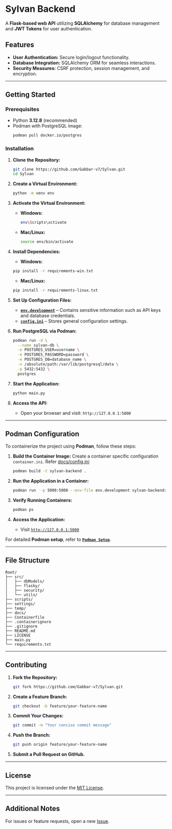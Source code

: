 # Sylvan Backend

A **Flask-based web API** utilizing **SQLAlchemy** for database management and **JWT Tokens** for user authentication.

## Features

- **User Authentication:** Secure login/logout functionality.
- **Database Integration:** SQLAlchemy ORM for seamless interactions.
- **Security Measures:** CSRF protection, session management, and encryption.

---

## Getting Started

### Prerequisites

- Python **3.12.8** (recommended)
- Podman with PostgreSQL image:
  ```bash
  podman pull docker.io/postgres
  ```

### Installation

1. **Clone the Repository:**

   ```bash
   git clone https://github.com/Gabbar-v7/Sylvan.git
   cd Sylvan
   ```

2. **Create a Virtual Environment:**

   ```bash
   python -m venv env
   ```

3. **Activate the Virtual Environment:**

   - **Windows:**
     ```bash
     env\Scripts\activate
     ```
   - **Mac/Linux:**
     ```bash
     source env/bin/activate
     ```

4. **Install Dependencies:**
   
   - **Windows:**
   ```bash
   pip install -r requirements-win.txt
   ```

   - **Mac/Linux:**
   ```bash
   pip install -r requirements-linux.txt
   ```

5. **Set Up Configuration Files:**

   - **[`env.development`](docs/env-config.md)** – Contains sensitive information such as API keys and database credentials.
   - **[`config.ini`](docs/ini-config.md)** – Stores general configuration settings.

6. **Run PostgreSQL via Podman:**

   ```bash
   podman run -d \
     --name sylvan-db \
     -e POSTGRES_USER=username \
     -e POSTGRES_PASSWORD=password \
     -e POSTGRES_DB=database_name \
     -v /absolute/path:/var/lib/postgresql/data \
     -p 5432:5432 \
     postgres
   ```

7. **Start the Application:**

   ```bash
   python main.py
   ```

8. **Access the API:**
   - Open your browser and visit: `http://127.0.0.1:5000`

---

## Podman Configuration

To containerize the project using **Podman**, follow these steps:

1. **Build the Container Image:**
   Create a container specific configuration `container.ini`. Refer [docs/config.ini](docs/ini-config.md)

   ```bash
   podman build -t sylvan-backend .
   ```

2. **Run the Application in a Container:**

   ```bash
   podman run  -p 5000:5000 --env-file env.development sylvan-backend:latest
   ```

3. **Verify Running Containers:**

   ```bash
   podman ps
   ```

4. **Access the Application:**
   - Visit [`http://127.0.0.1:5000`](http://127.0.0.1:5000)

For detailed **Podman setup**, refer to **[`Podman Setup`](docs/podman-setup.md)**.

---

## File Structure

```
Root/
├── src/
│   ├── dbModels/
│   ├── flasky/
│   ├── security/
│   └── utils/
├── scripts/
├── settings/
├── temp/
├── docs/
├── Containerfile
├── .containerignore
├── .gitignore
├── README.md
├── LICENSE
├── main.py
└── requirements.txt
```

---

## Contributing

1. **Fork the Repository:**

   ```bash
   git fork https://github.com/Gabbar-v7/Sylvan.git
   ```

2. **Create a Feature Branch:**

   ```bash
   git checkout -b feature/your-feature-name
   ```

3. **Commit Your Changes:**

   ```bash
   git commit -m "Your concise commit message"
   ```

4. **Push the Branch:**

   ```bash
   git push origin feature/your-feature-name
   ```

5. **Submit a Pull Request on GitHub.**

---

## License

This project is licensed under the [MIT License](LICENSE).

---

## Additional Notes

For issues or feature requests, open a new [Issue](https://github.com/Gabbar-v7/Sylvan/issues).

